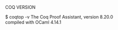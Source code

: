 COQ VERSION

  $ coqtop -v
  The Coq Proof Assistant, version 8.20.0<br/>
  compiled with OCaml 4.14.1<br/>
